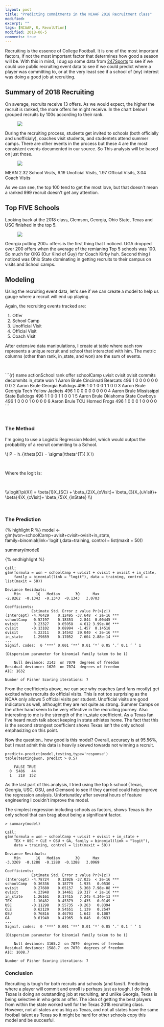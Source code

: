 ```yaml
---
layout: post
title: "Predicting commitments in the NCAAF 2018 Recruitment class"
modified:
excerpt: ""
tags: [NCAAF, R, RevolUTion]
modified: 2018-06-5
comments: true
---
```


 


Recruiting is the essence of College Football. It is one of the most important factors, if not the most important factor that determines how good a season will be. With this in mind, I dug up some data from <a href="https://247sports.com/Season/2018-Football/" target="_blank">247Sports</a> to see if we could use public recruiting event data to see if we could predict where a player was committing to, or at the very least see if a school of (my) interest was doing a good job at recruiting.    


## Summary of 2018 Recruiting

On average, recruits receive 13 offers. As we would expect, the higher the recruit is ranked, the more offers he might receive. In the chart below I grouped recruits by 100s according to their rank. 

<figure>
     <img src="/images/recruiting2018/Tier_offers.jpeg">
    <figcaption></figcaption>
</figure>


During the recruiting process, students get invited to schools (both officially and unofficialy), coaches visit students, and studentets attend summer camps. There are other events in the process but these 4 are the most consistent events documented in our source. So This analysis will be based on just those.


<figure>
     <img src="/images/recruiting2018/Tier_events.jpeg">
    <figcaption></figcaption>
</figure>

MEAN
2.32 School Visits, 6.19 Unoficial Visits, 1.97 Official Visits, 3.04 Coach Visits

As we can see, the top 100 tend to get the most love, but that doesn't mean a ranked 999 recruit doesn't get any attention. 



## Top FIVE Schools

Looking back at the 2018 class, Clemson, Georgia, Ohio State, Texas and USC finished in the top 5. 


<figure>
     <img src="/images/recruiting2018/School_events.jpeg">
    <figcaption></figcaption>
</figure>


Georgia putting 200+ offers is the first thing that I noticed. UGA dropped over 200 offers when the average of the remianing Top 5 schools was 100. So much for OKG (Our Kind of Guy) for Coach Kirby huh. Second thing I noticed was Ohio State dominating in getting recruits to their campus on visits and School camps. 




## Modeling 

Using the recruiting event data, let's see if we can create a model to help us gauge where a recruit will end up playing.

Again, the recruiting events tracked are:

1. Offer
2. School Camp
3. Unofficial Visit
4. Official Visit
5. Coach Visit


After extensive data manipulations, I create at table where each row represents a unique recruit and school that interacted with him. The metric columns (other than rank, in_state, and won) are the sum of events.

<p><br></p>
```{r}
  name        actionSchool                 rank offer schoolCamp uvisit cvisit ovisit commits decommits in_state   won
  <chr>       <fct>                       <dbl> <int>      <int>  <int>  <int>  <int>   <int>     <int>    <dbl> <int>
1 Aaron Brule Cincinnati Bearcats           496     1          0      0      0      0       0         0        0     0
2 Aaron Brule Georgia Bulldogs              496     1          0      1      0      0       1         1        0     0
3 Aaron Brule Georgia Tech Yellow Jackets   496     1          0      0      0      0       0         0        0     0
4 Aaron Brule Mississippi State Bulldogs    496     1          1      0      0      1       1         0        0     1
5 Aaron Brule Oklahoma State Cowboys        496     1          0      0      0      1       0         0        0     0
6 Aaron Brule TCU Horned Frogs              496     1          0      0      0      1       0         0        0     0
```

<p><br></p>


### The Method

I'm going to use a Logistic Regression Model, which would output the probability of a recruit commiting to a School. 


\\( P = h_{\theta(X)} = \sigma(\theta^{T}) X \\)

<p><br></p>
Where the logit is:

<p><br></p>
\\(logit[\pi(X)] = \beta{1}X_{SC} + \beta_{2}X_{oVisit}+ \beta_{3}X_{uVisit}+ \beta{4}X_{cVisit}+ \beta_{5}X_{inState} \\)

<p><br></p>


### The Prediction


{% highlight R %}
model <-glm(won~schoolCamp+uvisit+cvisit+ovisit+in_state,
            family=binomial(link='logit'),data=training,
            control = list(maxit = 50))

summary(model)
                        
{% endhighlight %}


```{r}
Call:
glm(formula = won ~ schoolCamp + uvisit + cvisit + ovisit + in_state, 
    family = binomial(link = "logit"), data = training, control = list(maxit = 50))

Deviance Residuals: 
    Min       1Q   Median       3Q      Max  
-2.8262  -0.1343  -0.1343  -0.1343   3.0703  

Coefficients:
            Estimate Std. Error z value Pr(>|z|)    
(Intercept) -4.70429    0.12495 -37.648  < 2e-16 ***
schoolCamp   0.52197    0.18353   2.844  0.00445 ** 
uvisit       0.23327    0.05058   4.612 3.99e-06 ***
cvisit      -0.13102    0.08994  -1.457  0.14518    
ovisit       4.22311    0.14542  29.040  < 2e-16 ***
in_state     1.29659    0.17052   7.604 2.88e-14 ***
---
Signif. codes:  0 ‘***’ 0.001 ‘**’ 0.01 ‘*’ 0.05 ‘.’ 0.1 ‘ ’ 1

(Dispersion parameter for binomial family taken to be 1)

    Null deviance: 3143  on 7079  degrees of freedom
Residual deviance: 1620  on 7074  degrees of freedom
AIC: 1632

Number of Fisher Scoring iterations: 7                     
```

From the coefficients above, we can see why coaches (and fans mostly) get excited when recruits do official visits. This is not too surprising as the NCAA only allows 5 official visits per student. Unofficial visits are good indicators as well, althought they are not quite as strong. Summer Camps on the other hand seem to be very effective in the recruiting journey. Also interesting to me is the strength of the in_state coefficient. As a Texas fan I've heard much talk about keeping in state athletes home. The fact that this is the second strongest coefficient shows Texas isn't the only school emphasizing on this point.  

Now the question.. how good is this model? Overall, accuracy is at 95.56%, but I must admit this data is heavily skewed towards not winning a recruit.

```{r}
predict<-predict(model,testing,type='response')
table(testing$won, predict > 0.5)
```

```{r}
    FALSE TRUE
  0  5486   44
  1   218  152
```

As the last part of this analysis, I tried using the top 5 school (Texas, Georgia, USC, OSU, and Clemson) to see if they carried could help improve the regression analysis. Unfortunatley after several hours of feature engineering I couldn't improve the model. 


The simplest regression including schools as factors, shows Texas is the only school that can brag about being a significant factor. 

```{r}
> summary(model)

Call:
glm(formula = won ~ schoolCamp + uvisit + ovisit + in_state + 
    TEX + USC + CLE + OSU + GA, family = binomial(link = "logit"), 
    data = training, control = list(maxit = 50))

Deviance Residuals: 
    Min       1Q   Median       3Q      Max  
-3.3269  -0.1288  -0.1288  -0.1288   3.0969  

Coefficients:
            Estimate Std. Error z value Pr(>|z|)    
(Intercept) -4.78724    0.12926 -37.035  < 2e-16 ***
schoolCamp   0.36336    0.18779   1.935   0.0530 .  
uvisit       0.27680    0.05157   5.368 7.98e-08 ***
ovisit       4.23948    0.14461  29.317  < 2e-16 ***
in_state     1.26161    0.17415   7.245 4.34e-13 ***
TEX          1.10482    0.45379   2.435   0.0149 *  
USC         -0.11298    0.55735  -0.203   0.8394    
CLE          0.62129    0.54551   1.139   0.2547    
OSU          0.76816    0.46793   1.642   0.1007    
GA           0.01940    0.41965   0.046   0.9631    
---
Signif. codes:  0 ‘***’ 0.001 ‘**’ 0.01 ‘*’ 0.05 ‘.’ 0.1 ‘ ’ 1

(Dispersion parameter for binomial family taken to be 1)

    Null deviance: 3165.2  on 7079  degrees of freedom
Residual deviance: 1588.7  on 7070  degrees of freedom
AIC: 1608.7

Number of Fisher Scoring iterations: 7
```

### Conclusion

Recruiting is tough for both recruits and schools (and fans!). Predicting where a player will commit and enroll is perhaps just as tough. I do think Texas is doing an outstanding job at recruiting, and unlike Georgia, Texas is being selective in who gets an offer. The idea of getting the best players from within the state worked well for the Texas 2018 recruiting class. However, not all states are as big as Texas, and not all states have the same football talent as Texas so it might be hard for other schools copy this model and be succesful. 
